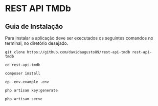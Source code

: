 # REST API TMDb

## Guia de Instalação

Para instalar a aplicação deve ser executados os seguintes comandos no terminal, no diretório desejado.
	
	git clone https://github.com/davidaugusto89/rest-api-tmdb rest-api-tmdb

	cd rest-api-tmdb

	composer install

	cp .env.example .env

	php artisan key:generate

	php artisan serve